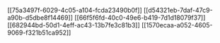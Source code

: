 [[75a3497f-6029-4c05-a104-fcda23490b0f]]
[[d54321eb-7daf-47c9-a90b-d5dbe8f14469]]
[[66f5f6fd-40c0-49e6-b419-7d1d18079f37]]
[[682944bd-50d1-4eff-ac43-13b7fe3c81b3]]
[[1570ecaa-a052-4605-9069-f321b51ca952]]
